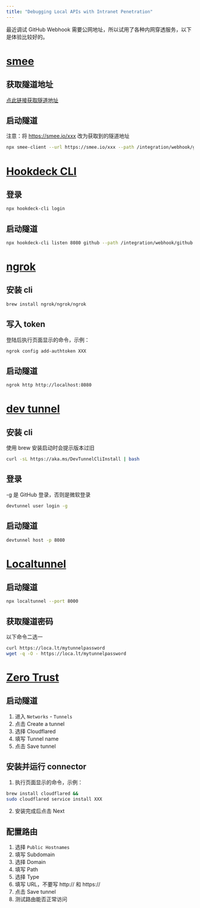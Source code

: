 ```yaml
---
title: "Debugging Local APIs with Intranet Penetration"
---
```



最近调试 GitHub Webhook 需要公网地址，所以试用了各种内网穿透服务，以下是体验比较好的。

# [smee](https://smee.io)

## 获取隧道地址
[点此链接获取隧道地址](https://smee.io/new)

## 启动隧道
注意：将 https://smee.io/xxx 改为获取到的隧道地址
```bash
npx smee-client --url https://smee.io/xxx --path /integration/webhook/github --port 8080
```

# [Hookdeck CLI](https://github.com/hookdeck/hookdeck-cli)

## 登录
```bash
npx hookdeck-cli login
```

## 启动隧道
```bash
npx hookdeck-cli listen 8080 github --path /integration/webhook/github
```

# [ngrok](https://dashboard.ngrok.com/)

## 安装 cli
```bash
brew install ngrok/ngrok/ngrok
```

## 写入 token
登陆后执行页面显示的命令，示例：
```bash
ngrok config add-authtoken XXX
```

## 启动隧道
```bash
ngrok http http://localhost:8080
```

# [dev tunnel](https://learn.microsoft.com/en-us/azure/developer/dev-tunnels/get-started?tabs=macos#install)

## 安装 cli
使用 brew 安装启动时会提示版本过旧
```bash
curl -sL https://aka.ms/DevTunnelCliInstall | bash
```

## 登录
-g 是 GitHub 登录，否则是微软登录
```bash
devtunnel user login -g
```

## 启动隧道
```bash
devtunnel host -p 8080
```

# [Localtunnel](https://theboroer.github.io/localtunnel-www/)

## 启动隧道
```bash
npx localtunnel --port 8000
```

## 获取隧道密码
以下命令二选一
```bash
curl https://loca.lt/mytunnelpassword
wget -q -O - https://loca.lt/mytunnelpassword
```

# [Zero Trust](https://one.dash.cloudflare.com/)

## 启动隧道
1. 进入 `Networks` - `Tunnels`
2. 点击 Create a tunnel
2. 选择 Cloudflared
3. 填写 Tunnel name
4. 点击 Save tunnel

## 安装并运行 connector
1. 执行页面显示的命令，示例：
```bash
brew install cloudflared && 
sudo cloudflared service install XXX
```
2. 安装完成后点击 Next

## 配置路由
1. 选择 `Public Hostnames`
2. 填写 Subdomain
3. 选择 Domain
4. 填写 Path
5. 选择 Type
6. 填写 URL，不要写 http:// 和 https://
3. 点击 Save tunnel
4. 测试路由能否正常访问
